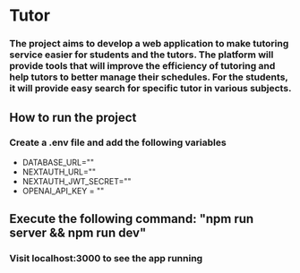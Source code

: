 # Tutor

### The project aims to develop a web application to make tutoring service easier for students and the tutors. The platform will provide tools that will improve the efficiency of tutoring and help tutors to better manage their schedules. For the students, it will provide easy search for specific tutor in various subjects. 

## How to run the project
### Create a .env file and add the following variables
* DATABASE_URL=""
* NEXTAUTH_URL=""
* NEXTAUTH_JWT_SECRET=""
* OPENAI_API_KEY = ""

## Execute the following command: "npm run server && npm run dev"

### Visit localhost:3000 to see the app running
